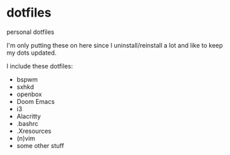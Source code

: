 # dotfiles
personal dotfiles

I'm only putting these on here since I uninstall/reinstall a lot and like to keep my dots updated.

I include these dotfiles:

- bspwm
- sxhkd
- openbox
- Doom Emacs
- i3
- Alacritty
- .bashrc 
- .Xresources
- (n)vim
- some other stuff

